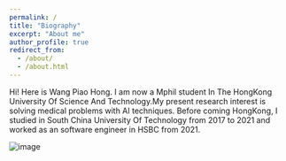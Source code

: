 ```yaml
---
permalink: /
title: "Biography"
excerpt: "About me"
author_profile: true
redirect_from: 
  - /about/
  - /about.html
---
```


Hi! Here is Wang Piao Hong.
I am now a Mphil student In The HongKong University Of Science And Technology.My present research interest is solving medical problems with AI techniques.
Before coming HongKong, I studied in South China University Of Technology from 2017 to 2021 and worked as an software engineer in HSBC from 2021.

![image](https://github.com/AllenPiaoHong/AllenPiao/tree/master/_pages/HKUST.jpg)
